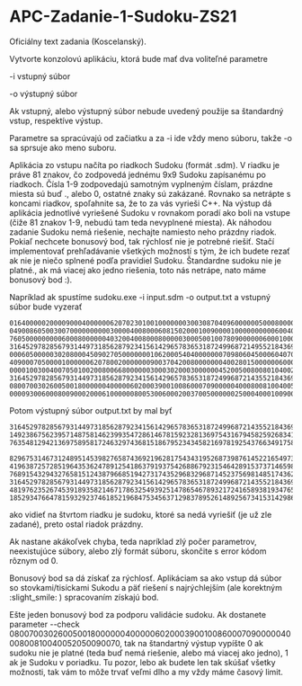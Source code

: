 # APC-Zadanie-1-Sudoku-ZS21

Oficiálny text zadania (Koscelanský).

Vytvorte konzolovú aplikáciu, ktorá bude mať dva voliteľné parametre

-i vstupný súbor

-o výstupný súbor

Ak vstupný, alebo výstupný súbor nebude uvedený použije sa štandardný vstup, respektíve výstup.

Parametre sa spracúvajú od začiatku a za -i ide vždy meno súboru, takže -o sa sprsuje ako meno suboru. 

Aplikácia zo vstupu načíta po riadkoch Sudoku (formát .sdm). V riadku je práve 81 znakov, čo zodpovedá jednému 9x9 Sudoku zapísanému po riadkoch. Čísla 1-9 zodpovedajú samotným vyplneným číslam, prázdne miesta sú buď ., alebo 0, ostatné znaky sú zakázané. Rovnako sa netrápte s koncami riadkov, spoľahnite sa, že to za vás vyrieši C++. Na výstup dá aplikácia jednotlivé vyriešené Sudoku v rovnakom poradí ako boli na vstupe (čiže 81 znakov 1-9, nebudú tam teda nevyplnené miesta). Ak náhodou zadanie Sudoku nemá riešenie, nechajte namiesto neho prázdny riadok. Pokiaľ nechcete bonusový bod, tak rýchlosť nie je potrebné riešiť. Stačí implementovať prehľadávanie všetkých možností s tým, že ich budete rezať ak nie je niečo splnené podľa pravidiel Sudoku. Štandardne sudoku nie je platné., ak má viacej ako jedno riešenia, toto nás netrápe, nato máme bonusový bod :). 

Napríklad ak spustíme sudoku.exe -i input.sdm -o output.txt a vstupný súbor bude vyzerať

    016400000200009000400000062070230100100000003003087040960000005000800007000006820
    049008605003007000000000030000400800060815020001009000010000000000600400804500390
    760500000000060008000000403200400800080000030005001007809000000600010000000003041
    316452978285679314497318562879234156142965783653187249968721495521843697734596821
    000605000003020800045090270500000001062000540400000007098060450006040700000203000
    409000705000010000006207800200000009003704200800000004002801500000060000905000406
    000010030040070501002008006680000003000302000300000045200500800801040020090020000
    316452978285679314497318562879234156142965783653187249968721435521843697734596821
    080070030260050018000000400000602000390010086000709000004000800810040052050090070
    000093006000800900020006100000080053006000200370050000002500040001009000700130000

Potom výstupný súbor output.txt by mal byť

    316452978285679314497318562879234156142965783653187249968721435521843697734596821
    149238675623957148758146239935472861467815923281369754316794582592683417874521396
    763548129421369758958172463297436815186795234345821697819254376634917582572683941

    829675314673124895145398276587436921962817543431952687398761452216549738754283169
    419638725728519643536247891254186379193754268867923154642891537371465982985372416
    768915432943276581512438796685194273174352968329687145237569814851743629496821357
    316452978285679314497318562879234156142965783653187249968721435521843697734596821
    481976235267453918935821467178632549392514786546789321724165893819347652653298174
    185293476647815932923746185219684753456371298378952614892567341531429867764138529

ako vidieť na štvrtom riadku je sudoku, ktoré sa nedá vyriešiť (je už zle zadané), preto ostal riadok prázdny.

Ak nastane akákoľvek chyba, teda napríklad zlý počer parametrov, neexistujúce súbory, alebo zlý formát súboru, skončite s error kódom rôznym od 0.

Bonusový bod sa dá získať za rýchlosť. Aplikáciam sa ako vstup dá súbor so stovkami/tisíckami Sukodu a päť riešení s najrýchlejším (ale korektným :slight_smile: ) spracovaním získajú bod.

Ešte jeden bonusový bod za podporu validácie sudoku. Ak dostanete parameter --check 080070030260050018000000400000602000390010086000709000004000800810040052050090070, tak na štandartný výstup vypíšte 0 ak sudoku nie je platné (teda buď nemá riešenie, alebo má viacej ako jedno), 1 ak je Sudoku v poriadku. Tu pozor, lebo ak budete len tak skúšať všetky možnosti, tak vám to môže trvať veľmi dlho a my vždy máme časový limit. 

